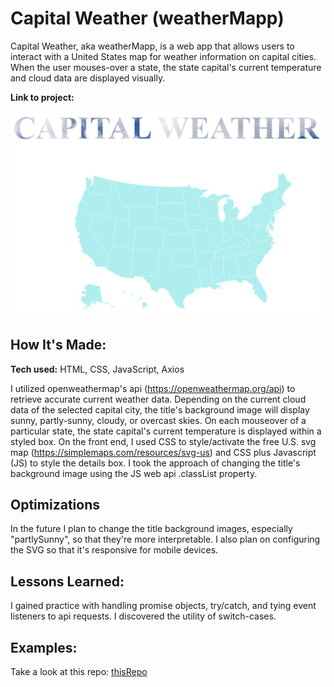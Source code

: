 # Capital Weather (weatherMapp)

Capital Weather, aka weatherMapp, is a web app that allows users to interact with a United States map for weather information on capital cities. When the user mouses-over a state, the state capital's current temperature and cloud data are displayed visually. 

**Link to project:** 

![weatherMapp](https://github.com/Izik-Martinez/weatherMapp/blob/main/screenshot.jpg)

## How It's Made:

**Tech used:** HTML, CSS, JavaScript, Axios

I utilized openweathermap's api (https://openweathermap.org/api) to retrieve accurate current weather data. Depending on the current cloud data of the selected capital city, the title's background image will display sunny, partly-sunny, cloudy, or overcast skies. On each mouseover of a particular state, the state capital's current temperature is displayed within a styled box. On the front end, I used CSS to style/activate the free U.S. svg map (https://simplemaps.com/resources/svg-us) and CSS plus Javascript (JS) to style the details box. I took the approach of changing the title's background image using the JS web api .classList property.    

## Optimizations

In the future I plan to change the title background images, especially "partlySunny", so that they're more interpretable. I also plan on configuring the SVG so that it's responsive for mobile devices.


## Lessons Learned:

I gained practice with handling promise objects, try/catch, and tying event listeners to api requests. I discovered the utility of switch-cases.


## Examples:

Take a look at this repo: [thisRepo](https://github.com/Izik-Martinez/weatherMapp)

